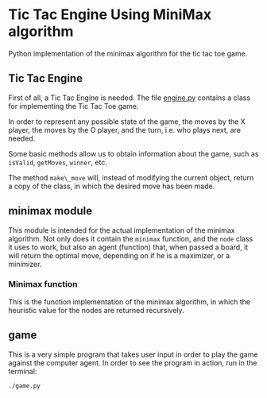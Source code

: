 # Tic Tac Engine Using MiniMax algorithm

Python implementation of the minimax algorithm for the tic tac toe game.

## Tic Tac Engine

First of all, a Tic Tac Engine is needed.
The file [engine.py](https://github.com/LuisGerman92/TicTac/blob/master/engine.py) contains a class for implementing the Tic Tac Toe game.

In order to represent any possible state of the game, the moves by the X player, the moves by the O player, and the turn, i.e. who plays next, are needed.

Some basic methods allow us to obtain information about the game, such as `isValid`, `getMoves`, `winner`, etc.

The method `make\_move` will, instead of modifying the current object, return a copy of the class, in which the desired move has been made.

## minimax module

This module is intended for the actual implementation of the minimax algorithm.
Not only does it contain the `minimax` function, and the `node` class it uses to work, but also an agent (function) that, when passed a board, it will return the optimal move, depending on if he is a maximizer, or a minimizer.

### Minimax function

This is the function implementation of the minimax algorithm, in which the heuristic value for the nodes are returned recursively.

## game

This is a very simple program that takes user input in order to play the game against the computer agent.
In order to see the program in action, run in the terminal:
```console
./game.py
```
